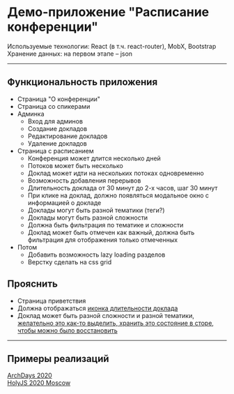 # Демо-приложение "Расписание конференции"

Используемые технологии: React (в т.ч. react-router), MobX, Bootstrap  
Хранение данных: на первом этапе – json

----
## Функциональность приложения

+ Страница "О конференции"
+ Страница со спикерами
+ Админка
    + Вход для админов
    + Создание докладов
    + Редактирование докладов
    + Удаление докладов
+ Страница с расписанием
    + Конференция может длится несколько дней
    + Потоков может быть несколько
    + Доклад может идти на нескольких потоках одновременно
    + Возможность добавления перерывов
    + Длительность доклада от 30 минут до 2-х часов, шаг 30 минут
    + При клике на доклад, должно появляться модальное окно с информацией о докладе
    + Доклады могут быть разной тематики (теги?)
    + Доклады могут быть разной сложности
    + Должна быть фильтрация по тематике и сложности
    + Доклад может быть отмечен как важный, должна быть фильтрация для отображения только отмеченных
+ Потом
    + Добавить возможность lazy loading разделов
    + Верстку сделать на css grid

## Прояснить
+ Страница приветствия
+ Должна отображаться <u>иконка длительности доклада</u>
+ Доклад может быть разной сложности и разной тематики, <u>желательно это как-то выделить, хранить это состояние в сторе, чтобы можно было восстановить </u>

----
## Примеры реализаций
[ArchDays 2020](https://2020.archdays.ru/program/)  
[HolyJS 2020 Moscow](https://holyjs-moscow.ru/2020/msk/schedule/)

